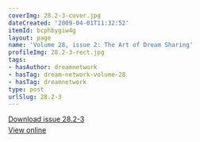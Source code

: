 ```yaml
---
coverImg: 28.2-3-cover.jpg
dateCreated: '2009-04-01T11:32:52'
itemId: bcphbygiw4g
layout: page
name: 'Volume 28, issue 2: The Art of Dream Sharing'
profileImg: 28.2-3-rect.jpg
tags:
- hasAuthor: dreamnetwork
- hasTag: dream-network-volume-28
- hasTag: dreamnetwork
type: post
urlSlug: 28.2-3
---
```

<p style="margin-block-end: 5px; margin-block-start: 5px;"><a href="../files/pdfs/Volume_28/28.2-28.3_art_of_dream_sharing.pdf" download="">Download issue 28.2-3</a></p><p style="margin-block-end: 5px; margin-block-start: 5px;"><a href="../files/pdfs/Volume_28/28.2-28.3_art_of_dream_sharing.pdf">View online</a></p>